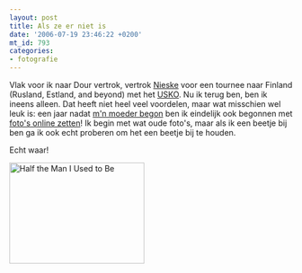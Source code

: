 ```yaml
---
layout: post
title: Als ze er niet is
date: '2006-07-19 23:46:22 +0200'
mt_id: 793
categories:
- fotografie
---
```

Vlak voor ik naar Dour vertrok, vertrok <a href="http://nieske.livejournal.com/">Nieske</a> voor een tournee naar Finland (Rusland, Estland, and beyond) met het <a href="http://www.usko.nl/">USKO</a>. Nu ik terug ben, ben ik ineens alleen. Dat heeft niet heel veel voordelen, maar wat misschien wel leuk is: een jaar nadat <a href="/2005/07/moeder-op-flick.html">m'n moeder begon</a> ben ik eindelijk ook begonnen met <a href="http://www.flickr.com/photos/breun/">foto's online zetten</a>! Ik begin met wat oude foto's, maar als ik een beetje bij ben ga ik ook echt proberen om het een beetje bij te houden.

Echt waar!

<a href="http://www.flickr.com/photos/breun/193637328/"><img src="http://static.flickr.com/59/193637328_7343345de2_m.jpg" width="240" height="180" alt="Half the Man I Used to Be" /></a>
